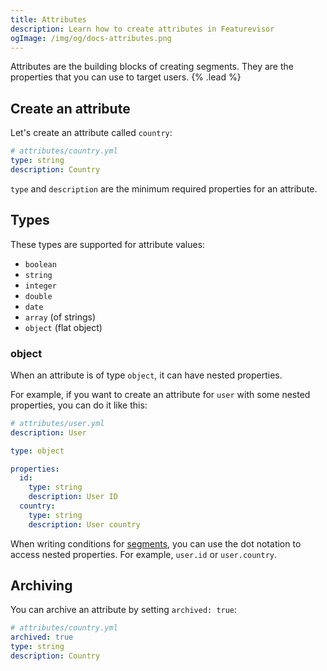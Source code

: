 ```yaml
---
title: Attributes
description: Learn how to create attributes in Featurevisor
ogImage: /img/og/docs-attributes.png
---
```


Attributes are the building blocks of creating segments. They are the properties that you can use to target users. {% .lead %}

## Create an attribute

Let's create an attribute called `country`:

```yml
# attributes/country.yml
type: string
description: Country
```

`type` and `description` are the minimum required properties for an attribute.

## Types

These types are supported for attribute values:

- `boolean`
- `string`
- `integer`
- `double`
- `date`
- `array` (of strings)
- `object` (flat object)

### object

When an attribute is of type `object`, it can have nested properties.

For example, if you want to create an attribute for `user` with some nested properties, you can do it like this:

```yml
# attributes/user.yml
description: User

type: object

properties:
  id:
    type: string
    description: User ID
  country:
    type: string
    description: User country
```

When writing conditions for [segments](/docs/segments/), you can use the dot notation to access nested properties. For example, `user.id` or `user.country`.

## Archiving

You can archive an attribute by setting `archived: true`:

```yml
# attributes/country.yml
archived: true
type: string
description: Country
```
